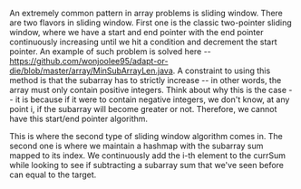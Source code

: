 An extremely common pattern in array problems is sliding window. There are two flavors in sliding window. First one is the classic two-pointer sliding window, where we have a start and end pointer with the end pointer continuously increasing until we hit a condition and decrement the start pointer. An example of such problem is solved here -- https://github.com/wonjoolee95/adapt-or-die/blob/master/array/MinSubArrayLen.java. A constraint to using this method is that the subarray has to strictly increase -- in other words, the array must only contain positive integers. Think about why this is the case -- it is because if it were to contain negative integers, we don't know, at any point i, if the subarray will become greater or not. Therefore, we cannot have this start/end pointer algorithm. 

This is where the second type of sliding window algorithm comes in. The second one is where we maintain a hashmap with the subarray sum mapped to its index. We continuously add the i-th element to the currSum while looking to see if subtracting a subarray sum that we've seen before can equal to the target.
